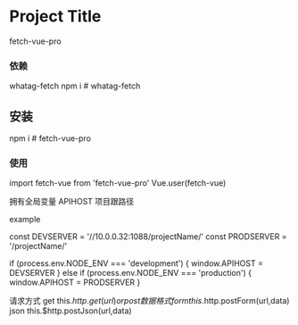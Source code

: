 # Project Title

fetch-vue-pro

### 依赖

whatag-fetch
npm i # whatag-fetch

## 安装

npm i # fetch-vue-pro

### 使用

import fetch-vue from 'fetch-vue-pro'
Vue.user(fetch-vue)

拥有全局变量 APIHOST 项目跟路径

example

const DEVSERVER = '//10.0.0.32:1088/projectName/'
const PRODSERVER = '/projectName/'

if (process.env.NODE_ENV === 'development') {
  window.APIHOST = DEVSERVER
} else if (process.env.NODE_ENV === 'production') {
  window.APIHOST = PRODSERVER
}

请求方式
get
this.$http.get(url)
or
post
数据格式
form
this.$http.postForm(url,data)
json
this.$http.postJson(url,data)




